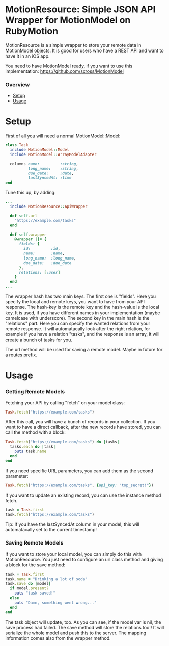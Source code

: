 MotionResource: Simple JSON API Wrapper for MotionModel on RubyMotion
================

MotionResource is a simple wrapper to store your remote data in MotionModel objects. It is good for users who have a
REST API and want to have it in an iOS app.

You need to have MotionModel ready, if you want to use this implementation: https://github.com/sxross/MotionModel


### Overview
* [Setup](#setup)
* [Usage](#usage)


Setup
================

First of all you will need a normal MotionModel::Model:

```ruby
class Task
  include MotionModel::Model
  include MotionModel::ArrayModelAdapter

  columns name:         :string,
          long_name:    :string,
          due_date:     :date,
          lastSyncedAt: :time
end
```

Tune this up, by adding:
```ruby
...
  include MotionResource::ApiWrapper

  def self.url
    "https://example.com/tasks"
  end

  def self.wrapper
    @wrapper ||= {
      fields: {
        id:         :id,
        name:       :name,
        long_name:  :long_name,
        due_date:   :due_date
      },
      relations: [:user]
    }
  end
...
```
The wrapper hash has two main keys. The first one is "fields". Here you specify the local and remote keys, you want to have from your API response. The hash-key is the remote key and the hash-value is the local key. It is used, if you have different names in your implementation (maybe camelcase with underscore).
The second key in the main hash is the "relations" part. Here you can specify the wanted relations from your remote response. It will automatacally look after the right relation, for example if you have a relation "tasks", and the response is an array, it will create a bunch of tasks for you.

The url method will be used for saving a remote model. Maybe in future for a routes prefix.


Usage
================

### Getting Remote Models

Fetching your API by calling "fetch" on your model class:

```ruby
Task.fetch("https://example.com/tasks")
```

After this call, you will have a bunch of records in your collection.
If you want to have a direct callback, after the new records have stored, you can call the method with a block:

```ruby
Task.fetch("https://example.com/tasks") do |tasks|
  tasks.each do |task|
    puts task.name
  end
end
```

If you need specific URL parameters, you can add them as the second parameter:
```ruby
Task.fetch("https://example.com/tasks", {api_key: "top_secret!"})
```

If you want to update an existing record, you can use the instance method fetch.
```ruby
task = Task.first
task.fetch("https://example.com/tasks")
```

Tip: If you have the lastSyncedAt column in your model, this will automatacally set to the current timestamp!


### Saving Remote Models

If you want to store your local model, you can simply do this with MotionResource. You just need to configure an url class method and giving a block for the save method:

```ruby
task = Task.first
task.name = "Drinking a lot of soda"
task.save do |model|
  if model.present?
    puts "task saved!"
  else
    puts "Damn, something went wrong..."
  end
end
```

The task object will update, too. As you can see, if the model var is nil, the save process had failed.
The save method will store the relations too!! It will serialize the whole model and push this to the server. The mapping information comes also from the wrapper method.